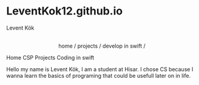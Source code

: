 # LeventKok12.github.io

Levent Kök
<p align="center">
<br>
<href="https//LeventKok12.github.io"/>home</a> /
<href="https//LeventKok12.github.io/PROJECTS.md"/>projects</a> /
<href="https//LeventKok12.github.io/develop in swift.md"/>develop in swift</a> /
  
<br>
</p>
<p align="center">

Home CSP Projects Coding in swift
</p>
Hello my name is Levent Kök, I am a student at Hisar.
I chose CS because I wanna learn the basics of programing that could be usefull later on in life. 
